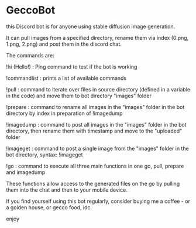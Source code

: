 # GeccoBot

this Discord bot is for anyone using stable diffusion image generation. 

It can pull images from a specified directory, rename them via index (0.png, 1.png, 2.png) and post them in the discord chat.

The commands are:

!hi (Hello!) : Ping command to test if the bot is working

!commandlist : prints a list of available commands

!pull : command to iterate over files in source directory (defined in a variable in the code) and move them to bot directory "images" folder

!prepare : command to rename all images in the "images" folder in the bot directory by index in preparation of !imagedump

!imagedump : command to post all images in the "images" folder in the bot directory, then rename them with timestamp and move to the "uploaded" folder

!imageget : command to post a single image from the "images" folder in the bot directory, syntax: !imageget <index> 

!go : command to execute all three main functions in one go, pull, prepare and imagedump


These functions allow access to the generated files on the go by pulling them into the chat and then to your mobile device. 


If you find yourself using this bot regularly, consider buying me a coffee - or a golden house, or gecco food, idc. 

enjoy
